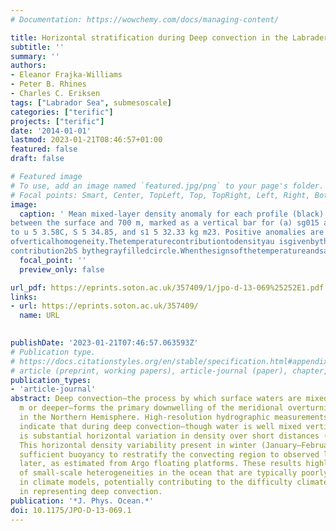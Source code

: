 ```yaml
---
# Documentation: https://wowchemy.com/docs/managing-content/

title: Horizontal stratification during Deep convection in the Labrader Sea
subtitle: ''
summary: ''
authors:
- Eleanor Frajka-Williams
- Peter B. Rhines
- Charles C. Eriksen
tags: ["Labrador Sea", submesoscale]
categories: ["terific"]
projects: ["terific"]
date: '2014-01-01'
lastmod: 2023-01-21T08:46:57+01:00
featured: false
draft: false

# Featured image
# To use, add an image named `featured.jpg/png` to your page's folder.
# Focal points: Smart, Center, TopLeft, Top, TopRight, Left, Right, BottomLeft, Bottom, BottomRight.
image:
  caption: ' Mean mixed-layer density anomaly for each profile (black) with the std devs (6) for the profile, calculated
between the surface and 700 m, marked as a vertical bar for (a) sg015 and (b) sg014. Anomalies are calculated relative
to u 5 3.58C, S 5 34.85, and s1 5 32.33 kg m23. Positive anomalies are less dense. Small std devs indicate a high degree 0
ofverticalhomogeneity.Thetemperaturecontributiontodensityau isgivenbytheblackopencircle,andthesalinity 0
contribution2bS bythegrayfilledcircle.Whenthesignsofthetemperatureandsalinitycontributionsareopposites, they are density compensating. When the sign of the temperature or salinity contribution is the same as the density anomaly, they are controlling the density.'
  focal_point: ''
  preview_only: false

url_pdf: https://eprints.soton.ac.uk/357409/1/jpo-d-13-069%25252E1.pdf
links:
- url: https://eprints.soton.ac.uk/357409/
  name: URL
  

publishDate: '2023-01-21T07:46:57.063593Z'
# Publication type.
# https://docs.citationstyles.org/en/stable/specification.html#appendix-iii-types
# article (preprint, working papers), article-journal (paper), chapter, dataset, document (catch all), motion_picture (video), post (post on online forum), post-weblog (post on blog), report (technical report, with container-title for chapter within larger report), software, thesis, citation-key (bibtex key) or citation-label (Ferr78, formatted as output label), doi, event-title (name of event), event-place (geographic location), keyword, language (e.g., en or de), license (copyright information), note (descriptive note), publisher, title, t
publication_types:
- 'article-journal'
abstract: Deep convection—the process by which surface waters are mixed down to 1000
  m or deeper—forms the primary downwelling of the meridional overturning circulation
  in the Northern Hemisphere. High-resolution hydrographic measurements from Seagliders
  indicate that during deep convection—though water is well mixed vertically—there
  is substantial horizontal variation in density over short distances (tens of kilometers).
  This horizontal density variability present in winter (January–February) contains
  sufficient buoyancy to restratify the convecting region to observed levels 2.5 months
  later, as estimated from Argo floating platforms. These results highlight the importance
  of small-scale heterogeneities in the ocean that are typically poorly represented
  in climate models, potentially contributing to the difficulty climate models have
  in representing deep convection.
publication: '*J. Phys. Ocean.*'
doi: 10.1175/JPO-D-13-069.1
---
```

